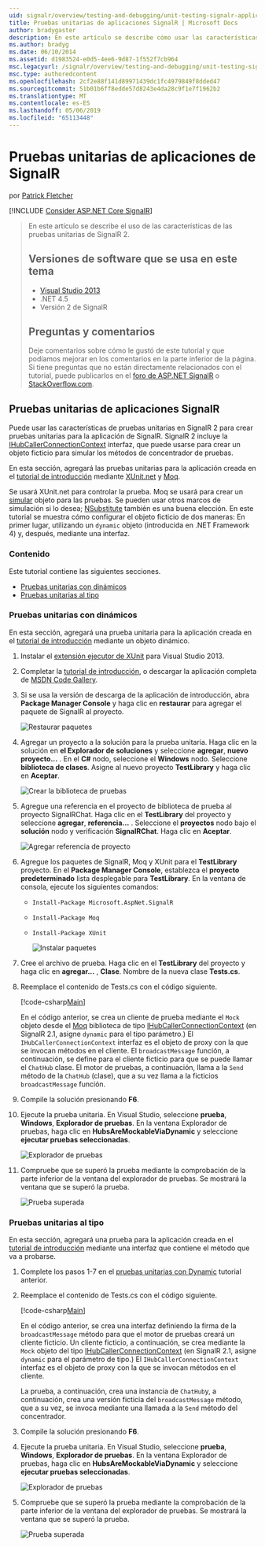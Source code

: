 ```yaml
---
uid: signalr/overview/testing-and-debugging/unit-testing-signalr-applications
title: Pruebas unitarias de aplicaciones SignalR | Microsoft Docs
author: bradygaster
description: En este artículo se describe cómo usar las características de las pruebas unitarias de SignalR 2.0.
ms.author: bradyg
ms.date: 06/10/2014
ms.assetid: d1983524-e0d5-4ee6-9d87-1f552f7cb964
msc.legacyurl: /signalr/overview/testing-and-debugging/unit-testing-signalr-applications
msc.type: authoredcontent
ms.openlocfilehash: 2cf2e88f141d89971439dc1fc4979849f8dded47
ms.sourcegitcommit: 51b01b6ff8edde57d8243e4da28c9f1e7f1962b2
ms.translationtype: MT
ms.contentlocale: es-ES
ms.lasthandoff: 05/06/2019
ms.locfileid: "65113448"
---
```

# <a name="unit-testing-signalr-applications"></a>Pruebas unitarias de aplicaciones de SignalR

por [Patrick Fletcher](https://github.com/pfletcher)

[!INCLUDE [Consider ASP.NET Core SignalR](~/includes/signalr/signalr-version-disambiguation.md)]

> En este artículo se describe el uso de las características de las pruebas unitarias de SignalR 2.
>
> ## <a name="software-versions-used-in-this-topic"></a>Versiones de software que se usa en este tema
>
>
> - [Visual Studio 2013](https://my.visualstudio.com/Downloads?q=visual%20studio%202013)
> - .NET 4.5
> - Versión 2 de SignalR
>
>
>
> ## <a name="questions-and-comments"></a>Preguntas y comentarios
>
> Deje comentarios sobre cómo le gustó de este tutorial y que podíamos mejorar en los comentarios en la parte inferior de la página. Si tiene preguntas que no están directamente relacionados con el tutorial, puede publicarlos en el [foro de ASP.NET SignalR](https://forums.asp.net/1254.aspx/1?ASP+NET+SignalR) o [StackOverflow.com](http://stackoverflow.com/).

<a id="unit"></a>
## <a name="unit-testing-signalr-applications"></a>Pruebas unitarias de aplicaciones SignalR

Puede usar las características de pruebas unitarias en SignalR 2 para crear pruebas unitarias para la aplicación de SignalR. SignalR 2 incluye la [IHubCallerConnectionContext](https://msdn.microsoft.com/library/microsoft.aspnet.signalr.hubs.ihubcallerconnectioncontext(v=vs.118).aspx) interfaz, que puede usarse para crear un objeto ficticio para simular los métodos de concentrador de pruebas.

En esta sección, agregará las pruebas unitarias para la aplicación creada en el [tutorial de introducción](../getting-started/tutorial-getting-started-with-signalr.md) mediante [XUnit.net](https://github.com/xunit/xunit) y [Moq](https://github.com/Moq/moq4).

Se usará XUnit.net para controlar la prueba. Moq se usará para crear un [simular](http://en.wikipedia.org/wiki/Mock_object) objeto para las pruebas. Se pueden usar otros marcos de simulación si lo desea; [NSubstitute](http://nsubstitute.github.io/) también es una buena elección. En este tutorial se muestra cómo configurar el objeto ficticio de dos maneras: En primer lugar, utilizando un `dynamic` objeto (introducida en .NET Framework 4) y, después, mediante una interfaz.

### <a name="contents"></a>Contenido

Este tutorial contiene las siguientes secciones.

- [Pruebas unitarias con dinámicos](#dynamic)
- [Pruebas unitarias al tipo](#type)

<a id="dynamic"></a>
### <a name="unit-testing-with-dynamic"></a>Pruebas unitarias con dinámicos

En esta sección, agregará una prueba unitaria para la aplicación creada en el [tutorial de introducción](../getting-started/tutorial-getting-started-with-signalr.md) mediante un objeto dinámico.

1. Instalar el [extensión ejecutor de XUnit](https://visualstudiogallery.msdn.microsoft.com/463c5987-f82b-46c8-a97e-b1cde42b9099) para Visual Studio 2013.
2. Completar la [tutorial de introducción](../getting-started/tutorial-getting-started-with-signalr.md), o descargar la aplicación completa de [MSDN Code Gallery](https://code.msdn.microsoft.com/SignalR-Getting-Started-b9d18aa9).
3. Si se usa la versión de descarga de la aplicación de introducción, abra **Package Manager Console** y haga clic en **restaurar** para agregar el paquete de SignalR al proyecto.

    ![Restaurar paquetes](unit-testing-signalr-applications/_static/image1.png)
4. Agregar un proyecto a la solución para la prueba unitaria. Haga clic en la solución en **el Explorador de soluciones** y seleccione **agregar**, **nuevo proyecto...** . En el **C#** nodo, seleccione el **Windows** nodo. Seleccione **biblioteca de clases**. Asigne al nuevo proyecto **TestLibrary** y haga clic en **Aceptar**.

    ![Crear la biblioteca de pruebas](unit-testing-signalr-applications/_static/image2.png)
5. Agregue una referencia en el proyecto de biblioteca de prueba al proyecto SignalRChat. Haga clic en el **TestLibrary** del proyecto y seleccione **agregar**, **referencia...** . Seleccione el **proyectos** nodo bajo el **solución** nodo y verificación **SignalRChat**. Haga clic en **Aceptar**.

    ![Agregar referencia de proyecto](unit-testing-signalr-applications/_static/image3.png)
6. Agregue los paquetes de SignalR, Moq y XUnit para el **TestLibrary** proyecto. En el **Package Manager Console**, establezca el **proyecto predeterminado** lista desplegable para **TestLibrary**. En la ventana de consola, ejecute los siguientes comandos:

   - `Install-Package Microsoft.AspNet.SignalR`
   - `Install-Package Moq`
   - `Install-Package XUnit`

     ![Instalar paquetes](unit-testing-signalr-applications/_static/image4.png)
7. Cree el archivo de prueba. Haga clic en el **TestLibrary** del proyecto y haga clic en **agregar...** , **Clase**. Nombre de la nueva clase **Tests.cs**.
8. Reemplace el contenido de Tests.cs con el código siguiente.

    [!code-csharp[Main](unit-testing-signalr-applications/samples/sample1.cs)]

    En el código anterior, se crea un cliente de prueba mediante el `Mock` objeto desde el [Moq](https://github.com/Moq/moq4) biblioteca de tipo [IHubCallerConnectionContext](https://msdn.microsoft.com/library/microsoft.aspnet.signalr.hubs.ihubcallerconnectioncontext(v=vs.118).aspx) (en SignalR 2.1, asigne `dynamic` para el tipo parámetro.) El `IHubCallerConnectionContext` interfaz es el objeto de proxy con la que se invocan métodos en el cliente. El `broadcastMessage` función, a continuación, se define para el cliente ficticio para que se puede llamar el `ChatHub` clase. El motor de pruebas, a continuación, llama a la `Send` método de la `ChatHub` (clase), que a su vez llama a la ficticios `broadcastMessage` función.
9. Compile la solución presionando **F6**.
10. Ejecute la prueba unitaria. En Visual Studio, seleccione **prueba**, **Windows**, **Explorador de pruebas**. En la ventana Explorador de pruebas, haga clic en **HubsAreMockableViaDynamic** y seleccione **ejecutar pruebas seleccionadas**.

    ![Explorador de pruebas](unit-testing-signalr-applications/_static/image5.png)
11. Compruebe que se superó la prueba mediante la comprobación de la parte inferior de la ventana del explorador de pruebas. Se mostrará la ventana que se superó la prueba.

    ![Prueba superada](unit-testing-signalr-applications/_static/image6.png)

<a id="type"></a>
### <a name="unit-testing-by-type"></a>Pruebas unitarias al tipo

En esta sección, agregará una prueba para la aplicación creada en el [tutorial de introducción](../getting-started/tutorial-getting-started-with-signalr.md) mediante una interfaz que contiene el método que va a probarse.

1. Complete los pasos 1-7 en el [pruebas unitarias con Dynamic](#dynamic) tutorial anterior.
2. Reemplace el contenido de Tests.cs con el código siguiente.

    [!code-csharp[Main](unit-testing-signalr-applications/samples/sample2.cs)]

    En el código anterior, se crea una interfaz definiendo la firma de la `broadcastMessage` método para que el motor de pruebas creará un cliente ficticio. Un cliente ficticio, a continuación, se crea mediante la `Mock` objeto del tipo [IHubCallerConnectionContext](https://msdn.microsoft.com/library/microsoft.aspnet.signalr.hubs.ihubcallerconnectioncontext(v=vs.118).aspx) (en SignalR 2.1, asigne `dynamic` para el parámetro de tipo.) El `IHubCallerConnectionContext` interfaz es el objeto de proxy con la que se invocan métodos en el cliente.

    La prueba, a continuación, crea una instancia de `ChatHub`y, a continuación, crea una versión ficticia del `broadcastMessage` método, que a su vez, se invoca mediante una llamada a la `Send` método del concentrador.
3. Compile la solución presionando **F6**.
4. Ejecute la prueba unitaria. En Visual Studio, seleccione **prueba**, **Windows**, **Explorador de pruebas**. En la ventana Explorador de pruebas, haga clic en **HubsAreMockableViaDynamic** y seleccione **ejecutar pruebas seleccionadas**.

    ![Explorador de pruebas](unit-testing-signalr-applications/_static/image7.png)
5. Compruebe que se superó la prueba mediante la comprobación de la parte inferior de la ventana del explorador de pruebas. Se mostrará la ventana que se superó la prueba.

    ![Prueba superada](unit-testing-signalr-applications/_static/image8.png)
